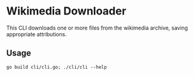 # Wikimedia Downloader

This CLI downloads one or more files from the wikimedia archive, saving appropriate attributions. 

## Usage

```
go build cli/cli.go; ./cli/cli --help
```
